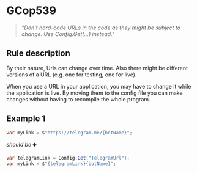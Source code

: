 ﻿# GCop539

> *"Don't hard-code URLs in the code as they might be subject to change. Use Config.Get(...) instead."*


## Rule description
By their nature, Urls can change over time. Also there might be different versions of a URL (e.g. one for testing, one for live).

When you use a URL in your application, you may have to change it while the application is live. By moving them to the config file you can make changes without having to recompile the whole program. 

## Example 1
```csharp
var myLink = $"https://telegram.me/{botName}";
```
*should be* 🡻

```csharp
var telegramLink = Config.Get("TelegramUrl");
var myLink = $"{telegramLink}{botName}";
```

